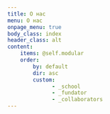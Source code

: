 ```yaml
---
title: О нас
menu: О нас
onpage_menu: true
body_class: index
header_class: alt
content:
    items: @self.modular
    order:
        by: default
        dir: asc
        custom:
              - _school
              - _fundator
              - _collaborators
---
```


